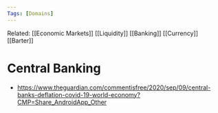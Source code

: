 ```yaml
---
Tags: [Domains]
---
```

Related: [[Economic Markets]] [[Liquidity]] [[Banking]] [[Currency]] [[Barter]]
# Central Banking

- https://www.theguardian.com/commentisfree/2020/sep/09/central-banks-deflation-covid-19-world-economy?CMP=Share_AndroidApp_Other
